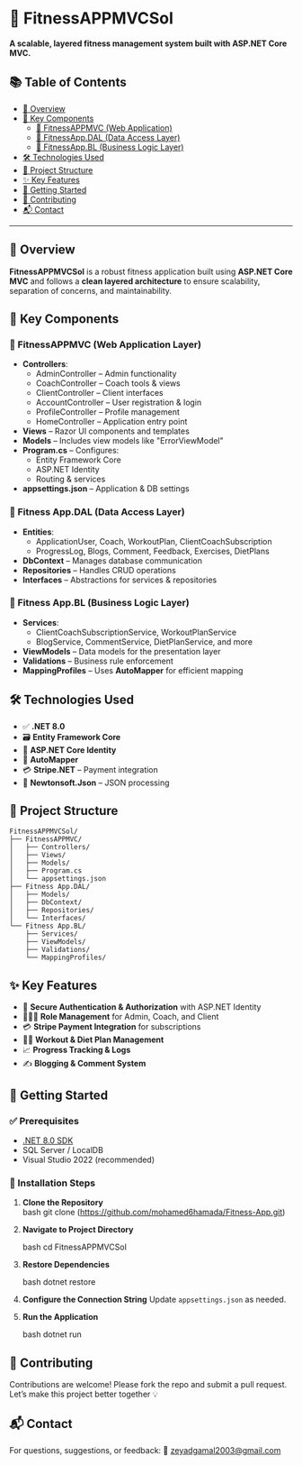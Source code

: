 
# 💪 FitnessAPPMVCSol

**A scalable, layered fitness management system built with ASP.NET Core MVC.**


## 📚 Table of Contents

- [🧭 Overview](#-overview)
- [🧩 Key Components](#-key-components)
  - [🔹 FitnessAPPMVC (Web Application)](#-fitnessappmvc-web-application)
  - [🔹 FitnessApp.DAL (Data Access Layer)](#-fitness-appdal-data-access-layer)
  - [🔹 FitnessApp.BL (Business Logic Layer)](#-fitness-appbl-business-logic-layer)
- [🛠 Technologies Used](#-technologies-used)
- [📁 Project Structure](#-project-structure)
- [✨ Key Features](#-key-features)
- [🚀 Getting Started](#-getting-started)
- [🤝 Contributing](#-contributing)
- [📬 Contact](#-contact)

---

## 🧭 Overview

**FitnessAPPMVCSol** is a robust fitness application built using **ASP.NET Core MVC** and follows a **clean layered architecture** to ensure scalability, separation of concerns, and maintainability.



## 🧩 Key Components

### 🔹 FitnessAPPMVC (Web Application Layer)

- **Controllers**:
  - AdminController – Admin functionality
  - CoachController – Coach tools & views
  - ClientController – Client interfaces
  - AccountController – User registration & login
  - ProfileController – Profile management
  - HomeController – Application entry point
- **Views** – Razor UI components and templates
- **Models** – Includes view models like "ErrorViewModel"
- **Program.cs** – Configures:
  - Entity Framework Core
  - ASP.NET Identity
  - Routing & services
- **appsettings.json** – Application & DB settings



### 🔹 Fitness App.DAL (Data Access Layer)

- **Entities**:
  - ApplicationUser, Coach, WorkoutPlan, ClientCoachSubscription
  - ProgressLog, Blogs, Comment, Feedback, Exercises, DietPlans
- **DbContext** – Manages database communication
- **Repositories** – Handles CRUD operations
- **Interfaces** – Abstractions for services & repositories



### 🔹 Fitness App.BL (Business Logic Layer)

- **Services**:
  - ClientCoachSubscriptionService, WorkoutPlanService
  - BlogService, CommentService, DietPlanService, and more
- **ViewModels** – Data models for the presentation layer
- **Validations** – Business rule enforcement
- **MappingProfiles** – Uses **AutoMapper** for efficient mapping



## 🛠 Technologies Used

- ✅ **.NET 8.0**
- 🗃️ **Entity Framework Core**
- 🔐 **ASP.NET Core Identity**
- 🔄 **AutoMapper**
- 💳 **Stripe.NET** – Payment integration
- 🔧 **Newtonsoft.Json** – JSON processing



## 📁 Project Structure

```plaintext
FitnessAPPMVCSol/
├── FitnessAPPMVC/
│   ├── Controllers/
│   ├── Views/
│   ├── Models/
│   ├── Program.cs
│   └── appsettings.json
├── Fitness App.DAL/
│   ├── Models/
│   ├── DbContext/
│   ├── Repositories/
│   └── Interfaces/
└── Fitness App.BL/
    ├── Services/
    ├── ViewModels/
    ├── Validations/
    └── MappingProfiles/
```




## ✨ Key Features

- 🔐 **Secure Authentication & Authorization** with ASP.NET Identity
- 🧑‍🤝‍🧑 **Role Management** for Admin, Coach, and Client
- 💳 **Stripe Payment Integration** for subscriptions
- 🏋️‍♂️ **Workout & Diet Plan Management**
- 📈 **Progress Tracking & Logs**
- ✍️ **Blogging & Comment System**



## 🚀 Getting Started

### ✅ Prerequisites

- [.NET 8.0 SDK](https://dotnet.microsoft.com/download/dotnet/8.0)
- SQL Server / LocalDB
- Visual Studio 2022 (recommended)

### 🔧 Installation Steps

1. **Clone the Repository**  
   bash
   git clone (https://github.com/mohamed6hamada/Fitness-App.git)


2. **Navigate to Project Directory**

   bash
   cd FitnessAPPMVCSol
   

3. **Restore Dependencies**

   bash
   dotnet restore
   

4. **Configure the Connection String**
   Update `appsettings.json` as needed.

5. **Run the Application**

   bash
   dotnet run
   



## 🤝 Contributing

Contributions are welcome! Please fork the repo and submit a pull request. Let’s make this project better together 💡



## 📬 Contact

For questions, suggestions, or feedback:
📧 [zeyadgamal2003@gmail.com](mailto:zeiadgamal2003@gmail.com)

